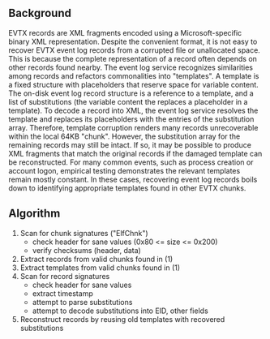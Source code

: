 
Background
----------

EVTX records are XML fragments encoded using a Microsoft-specific binary XML representation.
Despite the convenient format, it is not easy to recover EVTX event log records from a corrupted file or unallocated space.
This is because the complete representation of a record often depends on other records found nearby.
The event log service recognizes similarities among records and refactors commonalities into "templates".
A template is a fixed structure with placeholders that reserve space for variable content.
The on-disk event log record structure is a reference to a template, and a list of substitutions (the variable content the replaces a placeholder in a template).
To decode a record into XML, the event log service resolves the template and replaces its placeholders with the entries of the substitution array.
Therefore, template corruption renders many records unrecoverable within the local 64KB "chunk".
However, the substitution array for the remaining records may still be intact.
If so, it may be possible to produce XML fragments that match the original records if the damaged template can be reconstructed.
For many common events, such as process creation or account logon, empirical testing demonstrates the relevant templates remain mostly constant.
In these cases, recovering event log records boils down to identifying appropriate templates found in other EVTX chunks.


Algorithm
---------

1. Scan for chunk signatures ("ElfChnk")
   - check header for sane values (0x80 <= size <= 0x200)
   - verify checksums (header, data)
2. Extract records from valid chunks found in (1)
3. Extract templates from valid chunks found in (1)
4. Scan for record signatures
   - check header for sane values
   - extract timestamp
   - attempt to parse substitutions
   - attempt to decode substitutions into EID, other fields
5. Reconstruct records by reusing old templates with recovered substitutions



